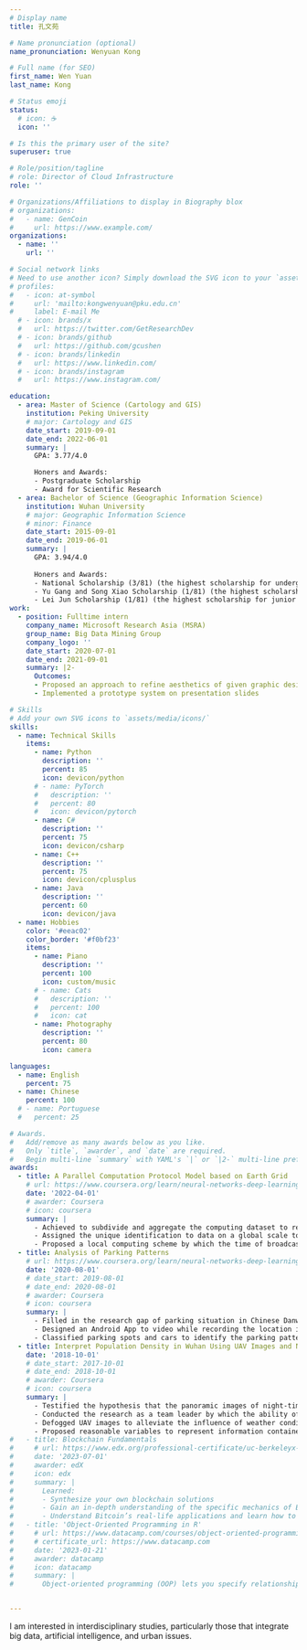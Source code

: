 ```yaml
---
# Display name
title: 孔文苑

# Name pronunciation (optional)
name_pronunciation: Wenyuan Kong

# Full name (for SEO)
first_name: Wen Yuan 
last_name: Kong

# Status emoji
status:
  # icon: ☕️
  icon: ''

# Is this the primary user of the site?
superuser: true

# Role/position/tagline
# role: Director of Cloud Infrastructure
role: ''

# Organizations/Affiliations to display in Biography blox
# organizations:
#   - name: GenCoin
#     url: https://www.example.com/
organizations:
  - name: ''
    url: ''

# Social network links
# Need to use another icon? Simply download the SVG icon to your `assets/media/icons/` folder.
# profiles:
#   - icon: at-symbol
#     url: 'mailto:kongwenyuan@pku.edu.cn'
#     label: E-mail Me
  # - icon: brands/x
  #   url: https://twitter.com/GetResearchDev
  # - icon: brands/github
  #   url: https://github.com/gcushen
  # - icon: brands/linkedin
  #   url: https://www.linkedin.com/
  # - icon: brands/instagram
  #   url: https://www.instagram.com/

education:
  - area: Master of Science (Cartology and GIS)
    institution: Peking University
    # major: Cartology and GIS
    date_start: 2019-09-01
    date_end: 2022-06-01
    summary: |
      GPA: 3.77/4.0

      Honers and Awards:
      - Postgraduate Scholarship
      - Award for Scientific Research
  - area: Bachelor of Science (Geographic Information Science)
    institution: Wuhan University
    # major: Geographic Information Science
    # minor: Finance
    date_start: 2015-09-01
    date_end: 2019-06-01
    summary: |
      GPA: 3.94/4.0
      
      Honers and Awards:
      - National Scholarship (3/81) (the highest scholarship for undergraduate student)
      - Yu Gang and Song Xiao Scholarship (1/81) (the highest scholarship for sophomore GISers)
      - Lei Jun Scholarship (1/81) (the highest scholarship for junior GISers)
work:
  - position: Fulltime intern
    company_name: Microsoft Research Asia (MSRA)
    group_name: Big Data Mining Group
    company_logo: ''
    date_start: 2020-07-01
    date_end: 2021-09-01
    summary: |2-
      Outcomes:
      - Proposed an approach to refine aesthetics of given graphic designs
      - Implemented a prototype system on presentation slides

# Skills
# Add your own SVG icons to `assets/media/icons/`
skills:
  - name: Technical Skills
    items:
      - name: Python
        description: ''
        percent: 85
        icon: devicon/python
      # - name: PyTorch
      #   description: ''
      #   percent: 80
      #   icon: devicon/pytorch
      - name: C# 
        description: ''
        percent: 75
        icon: devicon/csharp
      - name: C++ 
        description: ''
        percent: 75
        icon: devicon/cplusplus
      - name: Java
        description: ''
        percent: 60
        icon: devicon/java
  - name: Hobbies
    color: '#eeac02'
    color_border: '#f0bf23'
    items:
      - name: Piano
        description: ''
        percent: 100
        icon: custom/music
      # - name: Cats
      #   description: ''
      #   percent: 100
      #   icon: cat
      - name: Photography
        description: ''
        percent: 80
        icon: camera

languages:
  - name: English
    percent: 75
  - name: Chinese
    percent: 100
  # - name: Portuguese
  #   percent: 25

# Awards.
#   Add/remove as many awards below as you like.
#   Only `title`, `awarder`, and `date` are required.
#   Begin multi-line `summary` with YAML's `|` or `|2-` multi-line prefix and indent 2 spaces below.
awards:
  - title: A Parallel Computation Protocol Model based on Earth Grid
    # url: https://www.coursera.org/learn/neural-networks-deep-learning
    date: '2022-04-01'
    # awarder: Coursera
    # icon: coursera
    summary: |
      - Achieved to subdivide and aggregate the computing dataset to reuse the RDD (Resilient Distributed Datasets) efficiently
      - Assigned the unique identification to data on a global scale to retrieve data accurately and 20 times faster
      - Proposed a local computing scheme by which the time of broadcasting data can be saved thus improved computational efficiency by about 50%
  - title: Analysis of Parking Patterns
    # url: https://www.coursera.org/learn/neural-networks-deep-learning
    date: '2020-08-01'
    # date_start: 2019-08-01
    # date_end: 2020-08-01
    # awarder: Coursera
    # icon: coursera
    summary: |
      - Filled in the research gap of parking situation in Chinese Danwei by a case study of the Information Campus of Wuhan University
      - Designed an Android App to video while recording the location information of parked cars and leveraged an OCR algorithm to identify license plates from video frames to match it with the GPS
      - Classified parking spots and cars to identify the parking patterns, and proposed management suggestions based on the findings
  - title: Interpret Population Density in Wuhan Using UAV Images and Night-time Lights
    date: '2018-10-01'
    # date_start: 2017-10-01
    # date_end: 2018-10-01
    # awarder: Coursera
    # icon: coursera
    summary: |
      - Testified the hypothesis that the panoramic images of night-time light captured by UAV (unmanned aerial vehicle) work well in estimating population density (R-square = 0.81), and the combination of multi-angular night-time remote-sensing data sources works even better (R-square = 0.93)
      - Conducted the research as a team leader by which the ability of cooperation and leadership was proved
      - Defogged UAV images to alleviate the influence of weather conditions, thus avoided collecting data repeatedly
      - Proposed reasonable variables to represent information contained in UAV image
#   - title: Blockchain Fundamentals
#     # url: https://www.edx.org/professional-certificate/uc-berkeleyx-blockchain-fundamentals
#     date: '2023-07-01'
#     awarder: edX
#     icon: edx
#     summary: |
#       Learned:
#       - Synthesize your own blockchain solutions
#       - Gain an in-depth understanding of the specific mechanics of Bitcoin
#       - Understand Bitcoin’s real-life applications and learn how to attack and destroy Bitcoin, Ethereum, smart contracts and Dapps, and alternatives to Bitcoin’s Proof-of-Work consensus algorithm
#   - title: 'Object-Oriented Programming in R'
#     # url: https://www.datacamp.com/courses/object-oriented-programming-with-s3-and-r6-in-r
#     # certificate_url: https://www.datacamp.com
#     date: '2023-01-21'
#     awarder: datacamp
#     icon: datacamp
#     summary: |
#       Object-oriented programming (OOP) lets you specify relationships between functions and the objects that they can act on, helping you manage complexity in your code. This is an intermediate level course, providing an introduction to OOP, using the S3 and R6 systems. S3 is a great day-to-day R programming tool that simplifies some of the functions that you write. R6 is especially useful for industry-specific analyses, working with web APIs, and building GUIs.


---
```


I am interested in interdisciplinary studies, particularly those that integrate big data, artificial intelligence, and urban issues.
